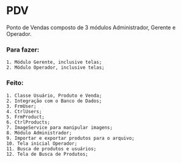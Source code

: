 # PDV

Ponto de Vendas composto de 3 módulos Administrador, Gerente e Operador.

### Para fazer:
	1. Módulo Gerente, inclusive telas;
	2. Módulo Operador, inclusive telas;

### Feito:
	1. Classe Usuário, Produto e Venda;
	2. Integração com o Banco de Dados;
	3. FrmUser;
	4. CtrlUsers;
	5. FrmProduct;
	6. CtrlProducts;
	7. ImageService para manipular imagens;
	8. Módulo Administrador;
	9. Importar e exportar produtos para o arquivo;
	10. Tela inicial Operador;
	11. Busca de produtos e usuários;
	12. Tela de Busca de Produtos;



	